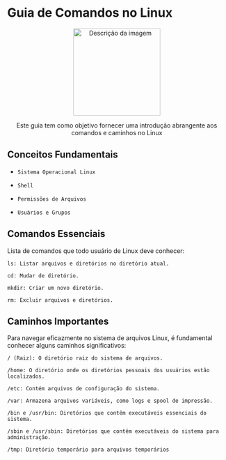 # Guia de Comandos no Linux
<p align="center">
  <img src="https://github.com/hramoz99/linux/assets/78046279/51df470e-e5f0-4e63-bae6-0fe0c4641a83" width="200" alt="Descrição da imagem">
</p>

<p align="center">Este guia tem como objetivo fornecer uma introdução abrangente aos comandos e caminhos no Linux</p>

## Conceitos Fundamentais

- `Sistema Operacional Linux`

- `Shell`

- `Permissões de Arquivos`

- `Usuários e Grupos`

## Comandos Essenciais
Lista de comandos que todo usuário de Linux deve conhecer:

```
ls: Listar arquivos e diretórios no diretório atual.
```
```
cd: Mudar de diretório.
```
```
mkdir: Criar um novo diretório.
```
```
rm: Excluir arquivos e diretórios.
```

## Caminhos Importantes
Para navegar eficazmente no sistema de arquivos Linux, é fundamental conhecer alguns caminhos significativos:
```
/ (Raiz): O diretório raiz do sistema de arquivos.
```
```
/home: O diretório onde os diretórios pessoais dos usuários estão localizados.
```
```
/etc: Contém arquivos de configuração do sistema.
```
```
/var: Armazena arquivos variáveis, como logs e spool de impressão.
```
```
/bin e /usr/bin: Diretórios que contêm executáveis essenciais do sistema.
```
```
/sbin e /usr/sbin: Diretórios que contêm executáveis do sistema para administração.
```
```
/tmp: Diretório temporário para arquivos temporários
```
